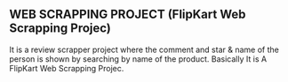 ## WEB SCRAPPING PROJECT (FlipKart Web Scrapping Projec)    
It is a review scrapper project where the comment and star & name of the person is shown by searching by name of the product.
Basically It is A FlipKart Web Scrapping Projec.    
